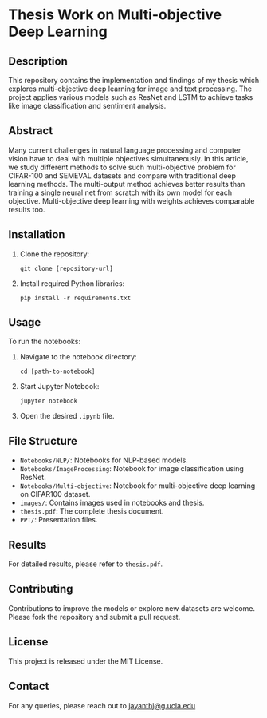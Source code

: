 # Thesis Work on Multi-objective Deep Learning

## Description
This repository contains the implementation and findings of my thesis which explores multi-objective deep learning for image and text processing. The project applies various models such as ResNet and LSTM to achieve tasks like image classification and sentiment analysis.

## Abstract
Many current challenges in natural language processing and computer vision have to deal with multiple objectives simultaneously. In this article, we study different methods to solve such multi-objective problem for CIFAR-100 and SEMEVAL datasets and compare with traditional deep learning methods. The multi-output method achieves better results than training a single neural net from scratch with its own model for each objective. Multi-objective deep learning with weights achieves comparable results too.

## Installation
1. Clone the repository:
   ```
   git clone [repository-url]
   ```
2. Install required Python libraries:
   ```
   pip install -r requirements.txt
   ```

## Usage
To run the notebooks:
1. Navigate to the notebook directory:
   ```
   cd [path-to-notebook]
   ```
2. Start Jupyter Notebook:
   ```
   jupyter notebook
   ```
3. Open the desired `.ipynb` file.

## File Structure
- `Notebooks/NLP/`: Notebooks for NLP-based models.
- `Notebooks/ImageProcessing`: Notebook for image classification using ResNet.
- `Notebooks/Multi-objective`: Notebook for multi-objective deep learning on CIFAR100 dataset.
- `images/`: Contains images used in notebooks and thesis.
- `thesis.pdf`: The complete thesis document.
- `PPT/`: Presentation files.

## Results
For detailed results, please refer to `thesis.pdf`.

## Contributing
Contributions to improve the models or explore new datasets are welcome. Please fork the repository and submit a pull request.

## License
This project is released under the MIT License.

## Contact
For any queries, please reach out to jayanthj@g.ucla.edu
